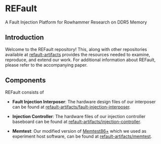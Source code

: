 # REFault
A Fault Injection Platform for Rowhammer Research on DDR5 Memory

## Introduction
Welcome to the REFault repository!
This, along with other repositories available at [refault-artifacts](https://github.com/refault-artifacts) provides the resources needed to examine, reproduce, and extend our work. For additional information about REFault, please refer to the accompanying paper.

## Components
REFault consists of

- **Fault Injection Interposer**: The hardware design files of our interposer can be found at [refault-artifacts/fault-injection-interposer](https://github.com/refault-artifacts/fault-injection-interposer).

- **Injection Controller**: The hardware files of our injection controller baseboard can be found at [refault-artifacts/injection-controller](https://github.com/refault-artifacts/injection-controller).

- **Memtest**: Our modified version of [Memtest86+](https://github.com/memtest86plus/memtest86plus) which we used as experiment host software,
can be found at [refault-artifacts/memtest](https://github.com/refault-artifacts/memtest).
